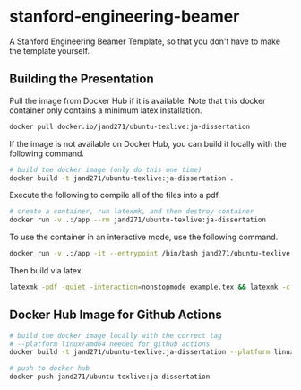 # stanford-engineering-beamer
A Stanford Engineering Beamer Template, so that you don't have to make the template yourself.

## Building the Presentation

Pull the image from Docker Hub if it is available. Note that this docker container only contains a minimum latex installation.

```bash
docker pull docker.io/jand271/ubuntu-texlive:ja-dissertation
```

If the image is not available on Docker Hub, you can build it locally with the following command.
```bash
# build the docker image (only do this one time)
docker build -t jand271/ubuntu-texlive:ja-dissertation .
```

Execute the following to compile all of the files into a pdf.
```bash
# create a container, run latexmk, and then destroy container
docker run -v .:/app --rm jand271/ubuntu-texlive:ja-dissertation
```

To use the container in an interactive mode, use the following command.
```bash
docker run -v .:/app -it --entrypoint /bin/bash jand271/ubuntu-texlive:ja-dissertation
```

Then build via latex.
```bash
latexmk -pdf -quiet -interaction=nonstopmode example.tex && latexmk -c example.tex
```

## Docker Hub Image for Github Actions

```bash
# build the docker image locally with the correct tag
# --platform linux/amd64 needed for github actions
docker build -t jand271/ubuntu-texlive:ja-dissertation --platform linux/amd64 .

# push to docker hub
docker push jand271/ubuntu-texlive:ja-dissertation
